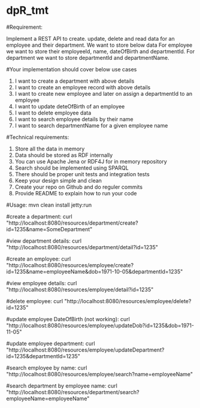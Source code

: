 # dpR_tmt

#Requirement:

Implement a REST API​ to create. update, delete and read data for an employee and their
department. We want to store below data
For employee we want to store their employeeId, name, dateOfBirth and departmentId.
For department we want to store departmentId and departmentName.

#Your implementation should cover below use cases

1. I want to create a department with above details
2. I want to create an employee record with above details
3. I want to create new employee and later on assign a departmentId to an employee
4. I want to update deteOfBirth of an employee
5. I want to delete employee data
6. I want to search employee details by their name
7. I want to search departmentName for a given employee name


#Technical requirements:

1. Store all the data in memory
2. Data should be stored as RDF internally
3. You can use Apache Jena or RDF4J for in memory repository
4. Search should be implemented using SPARQL
5. There should be proper unit tests and integration tests
6. Keep your design simple and clean
7. Create your repo on Github and do reguler commits
8. Provide README to explain how to run your code

#Usage:
mvn clean install jetty:run

#create a department:
curl "http://localhost:8080/resources/department/create?id=1235&name=SomeDepartment"

#view department details:
curl "http://localhost:8080/resources/department/detail?id=1235"

#create an employee:
curl "http://localhost:8080/resources/employee/create?id=1235&name=employeeName&dob=1971-10-05&departmentId=1235"

#view employee details:
curl "http://localhost:8080/resources/employee/detail?id=1235"

#delete employee:
curl "http://localhost:8080/resources/employee/delete?id=1235"

#update employee DateOfBirth (not working):
curl "http://localhost:8080/resources/employee/updateDob?id=1235&dob=1971-11-05"

#update employee department:
curl "http://localhost:8080/resources/employee/updateDepartment?id=1235&departmentId=1235"

#search employee by name:
curl "http://localhost:8080/resources/employee/search?name=employeeName"

#search department by employee name:
curl "http://localhost:8080/resources/department/search?employeeName=employeeName"
